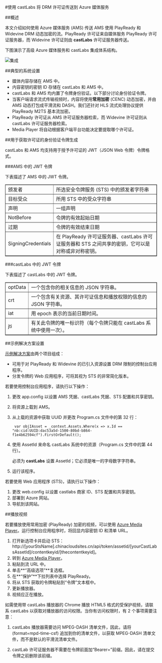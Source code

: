 <properties 
	pageTitle="使用 castLabs 将 DRM 许可证传送到 Azure 媒体服务" 
	description="本文介绍如何使用 Azure 媒体服务 (AMS) 传送 AMS 使用 PlayReady 和 Widevine DRM 动态加密的流。PlayReady 许可证来自媒体服务 PlayReady 许可证服务器，而 Widevine 许可证则由 castLabs 许可证服务器传送。" 
	services="media-services" 
	documentationCenter="" 
	authors="Juliako" 
	manager="dwrede" 
	editor=""/>

<tags 
	ms.service="media-services" 
	ms.date="09/07/2015"  
	wacn.date="10/22/2015"/>


#使用 castLabs 将 DRM 许可证传送到 Azure 媒体服务

##概述

本文介绍如何使用 Azure 媒体服务 (AMS) 传送 AMS 使用 PlayReady 和 Widevine DRM 动态加密的流。PlayReady 许可证来自媒体服务 PlayReady 许可证服务器，而 Widevine 许可证则由 **castLabs** 许可证服务器传送。

下图演示了高级 Azure 媒体服务和 castLabs 集成体系结构。

![集成](./media/media-services-castlabs-integration/media-services-castlabs-integration.png)

##典型的系统设置

- 媒体内容存储在 AMS 中。
- 内容密钥的密钥 ID 存储在 castLabs 和 AMS 中。
- castLabs 和 AMS 均内置了令牌身份验证。以下部分讨论身份验证令牌。 
- 当客户端请求流式传输视频时，内容将使用**常用加密** (CENC) 动态加密，并由 AMS 动态打包成平滑流和 DASH。我们还针对 HLS 流式处理协议提供 PlayReady M2TS 基本流加密。
- PlayReady 许可证从 AMS 许可证服务器检索，而 Widevine 许可证则从 castLabs 许可证服务器检索。 
- Media Player 将自动根据客户端平台功能决定要提取哪个许可证。 

##用于获取许可证的身份验证令牌生成

castLabs 和 AMS 均支持用于授予许可证的 JWT（JSON Web 令牌）令牌格式。

###AMS 中的 JWT 令牌 

下表描述了 AMS 中的 JWT 令牌。

<table border="1">
<tr><td>颁发者</td><td>所选安全令牌服务 (STS) 中的颁发者字符串</td></tr>
<tr><td>目标受众</td><td>所用 STS 中的受众字符串</td></tr>
<tr><td>声明</td><td>一组声明</td></tr>
<tr><td>NotBefore</td><td>令牌的有效起始日期</td></tr>
<tr><td>过期</td><td>令牌的有效结束日期</td></tr>
<tr><td>SigningCredentials</td><td>在 PlayReady 许可证服务器、castLabs 许可证服务器和 STS 之间共享的密钥，它可以是对称或非对称密钥。</td></tr>
</table>

###castLabs 中的 JWT 令牌

下表描述了 castLabs 中的 JWT 令牌。

<table border="1">
<tr><td>optData</td><td>一个包含你的相关信息的 JSON 字符串。</td></tr>
<tr><td>crt</td><td>一个包含有关资源、其许可证信息和播放权限的信息的 JSON 字符串。</td></tr>
<tr><td>iat</td><td>用 epoch 表示的当前日期时间。</td></tr>
<tr><td>jti</td><td>有关此令牌的唯一标识符（每个令牌只能在 castLabs 系统中使用一次）。</td></tr>
</table>

##示例解决方案设置 

[示例解决方案](https://github.com/AzureMediaServicesSamples/CastlabsIntegration)由两个项目组成：

-	可用于对 PlayReady 和 Widevine 的已引入资源设置 DRM 限制的控制台应用程序。
-	分发令牌的 Web 应用程序，可将其视为 STS 的非常简化版本。


若要使用控制台应用程序，请执行以下操作：

1.	更改 app.config 以设置 AMS 凭据、castLabs 凭据、STS 配置和共享密钥。
2.	将资源上载到 AMS。
3.	从上载的资源中获取 UUID 并更改 Program.cs 文件中的第 32 行：

		 var objIAsset = _context.Assets.Where(x => x.Id == "nb:cid:UUID:dac53a5d-1500-80bd-b864-f1e4b62594cf").FirstOrDefault();

4.	使用 AssetId 来命名 castLabs 系统中的资源（Program.cs 文件中的第 44 行）。

	必须为 **castLabs** 设置 AssetId；它必须是唯一的字母数字字符串。

5.	运行该程序。


若要使用 Web 应用程序 (STS)，请执行以下操作：

1.	更改 web.config 以设置 castlabs 商家 ID、STS 配置和共享密钥。
2.	部署到 Azure 网站。
3.	导航到该网站。

##播放视频

若要播放使用常用加密 (PlayReady) 加密的视频，可以使用 [Azure Media Player](http://amsplayer.azurewebsites.net/azuremediaplayer.html)。运行控制台应用程序时，将回显内容密钥 ID 和清单 URL。

1.	打开新选项卡并启动 STS： http://[yourStsName].chinacloudsites.cn/api/token/assetid/[yourCastLabsAssetId]/contentkeyid/[thecontentkeyid]。
2.	转到 [Azure Media Player](http://amsplayer.azurewebsites.net/azuremediaplayer.html)。
3.	粘贴到流 URL 中。
4.	单击**“高级选项”**复选框。
5.	在**“保护”**下拉列表中选择 PlayReady。
6.	将从 STS 获取的令牌粘贴到“令牌”文本框中。
7.	更新播放器。
8.	视频应正在播放。

如需使用带 castLabs 播放器的 Chrome 播放 HTML5 格式的受保护视频，请联系 castLabs 以获取对播放器的访问权限。当你有访问权限时，有 2 个事项需要注意：

1.	castLabs 播放器需要访问 MPEG-DASH 清单文件，因此，请将 (format=mpd-time-csf) 追加到你的清单文件，以获取 MPEG-DASH 清单文件，而不是默认的平滑流清单文件。

2.	castLab 许可证服务器不需要在令牌前面加“Bearer=”前缀。因此，请在提交令牌之前删除该前缀。

<!---HONumber=74-->